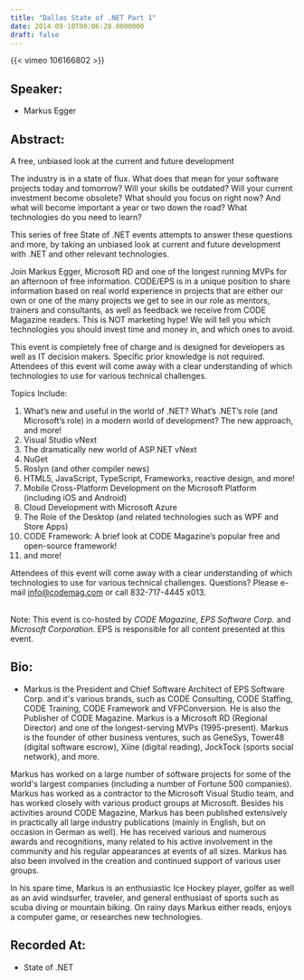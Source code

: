 ```yaml
---
title: "Dallas State of .NET Part 1"
date: 2014-09-10T00:06:20.0000000
draft: false
---
```


{{< vimeo 106166802 >}}

## Speaker:

 - Markus Egger

## Abstract:

<p>A free, unbiased look at the current and future development</p>

<p>The industry is in a state of flux. What does that mean for your software projects today and tomorrow? Will your skills be outdated? Will your current investment become obsolete? What should you focus on right now? And what will become important a year or two down the road? What technologies do you need to learn?</p>

<p>This series of free State of .NET events attempts to answer these questions and more, by taking an unbiased look at current and future development with .NET and other relevant technologies.</p>

<p>Join Markus Egger, Microsoft RD and one of the longest running MVPs for an afternoon of free information. CODE/EPS is in a unique position to share information based on real world experience in projects that are either our own or one of the many projects we get to see in our role as mentors, trainers and consultants, as well as feedback we receive from CODE Magazine readers. This is NOT marketing hype! We will tell you which technologies you should invest time and money in, and which ones to avoid.</p>

<p>This event is completely free of charge and is designed for developers as well as IT decision makers. Specific prior knowledge is not required. Attendees of this event will come away with a clear understanding of which technologies to use for various technical challenges.</p>

<p>Topics Include:
<ol>
<li>What’s new and useful in the world of .NET? What’s .NET’s role (and Microsoft’s role) in a modern world of development? The new approach, and more!</li>
<li>Visual Studio vNext</li>
<li>The dramatically new world of ASP.NET vNext</li>
<li>NuGet</li>
<li>Roslyn (and other compiler news)</li>
<li>HTML5, JavaScript, TypeScript, Frameworks, reactive design, and more!</li>
<li>Mobile Cross-Platform Development on the Microsoft Platform (including iOS and Android)</li>
<li>Cloud Development with Microsoft Azure</li>
<li>The Role of the Desktop (and related technologies such as WPF and Store Apps)</li>
<li>CODE Framework: A brief look at CODE Magazine’s popular free and open-source framework!</li>
<li>and more!</li></ol>
</p>

<p>Attendees of this event will come away with a clear understanding of which technologies to use for various technical challenges. Questions? Please e-mail <a href="mailto:info@codemag.com">info@codemag.com</a> or call 832-717-4445 x013.<br/><br/></p>
 
<p> Note: This event is co-hosted by <em>CODE Magazine</em>, <em>EPS Software Corp.</em> and <em>Microsoft Corporation</em>. EPS is responsible for all content presented at this event.</p>

## Bio:

 - <p>Markus is the President and Chief Software Architect of EPS Software Corp. and it's various brands, such as CODE Consulting, CODE Staffing, CODE Training, CODE Framework and VFPConversion. He is also the Publisher of CODE Magazine. Markus is a Microsoft RD (Regional Director) and one of the longest-serving MVPs (1995-present). Markus is the founder of other business ventures, such as GeneSys, Tower48 (digital software escrow), Xiine (digital reading), JockTock (sports social network), and more.</p>
<p>Markus has worked on a large number of software projects for some of the world's largest companies (including a number of Fortune 500 companies). Markus has worked as a contractor to the Microsoft Visual Studio team, and has worked closely with various product groups at Microsoft. Besides his activities around CODE Magazine, Markus has been published extensively in practically all large industry publications (mainly in English, but on occasion in German as well). He has received various and numerous awards and recognitions, many related to his active involvement in the community and his regular appearances at events of all sizes. Markus has also been involved in the creation and continued support of various user groups.</p>
<p>In his spare time, Markus is an enthusiastic Ice Hockey player, golfer as well as an avid windsurfer, traveler, and general enthusiast of sports such as scuba diving or mountain biking. On rainy days Markus either reads, enjoys a computer game, or researches new technologies.</p>

## Recorded At:

 - State of .NET

